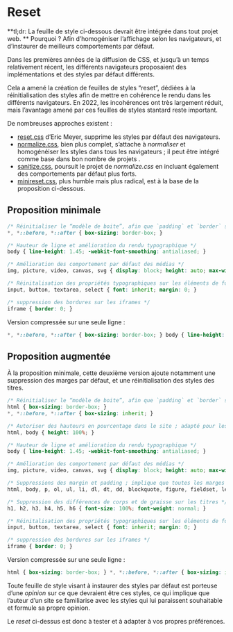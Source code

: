 # Reset

**tl;dr: La feuille de style ci-dessous devrait être intégrée dans tout projet web. ** Pourquoi ? Afin d’homogéniser l’affichage selon les navigateurs, et d’instaurer de meilleurs comportements par défaut.

Dans les premières années de la diffusion de CSS, et jusqu’à un temps relativement récent, les différents navigateurs proposaient des implémentations et des styles par défaut différents. 

Cela a amené la création de feuilles de styles “reset”, dédiées à la réinitialisation des styles afin de mettre en cohérence le rendu dans les différents navigateurs. En 2022, les incohérences ont très largement réduit, mais l’avantage amené par ces feuilles de styles stantard reste important.

De nombreuses approches existent :     
* [reset.css](https://meyerweb.com/eric/tools/css/reset/reset.css) d’Eric Meyer, supprime les styles par défaut des navigateurs.   
* [normalize.css](https://necolas.github.io/normalize.css/), bien plus complet, s’attache à *normaliser* et homogénéiser les styles dans tous les navigateurs ; il peut être intégré comme base dans bon nombre de projets .    
* [sanitize.css](https://github.com/csstools/sanitize.css/blob/main/sanitize.css), poursuit le projet de *normalize.css* en incluant également des comportements par défaut plus forts.
* [minireset.css](https://github.com/jgthms/minireset.css), plus humble mais plus radical, est à la base de la proposition ci-dessous.

## Proposition minimale

```css
/* Réinitialiser le “modèle de boite”, afin que `padding` et `border` soient contenus dans le `width` d’un élément */
*, *::before, *::after { box-sizing: border-box; }

/* Hauteur de ligne et amélioration du rendu typographique */
body { line-height: 1.45; -webkit-font-smoothing: antialiased; }

/* Amélioration des comportement par défaut des médias */
img, picture, video, canvas, svg { display: block; height: auto; max-width: 100%; }

/* Réinitalisation des propriétés typographiques sur les éléments de formulaire */
input, button, textarea, select { font: inherit; margin: 0; }

/* suppression des bordures sur les iframes */
iframe { border: 0; }
```
Version compressée sur une seule ligne : 

```css
*, *::before, *::after { box-sizing: border-box; } body { line-height: 1.45; -webkit-font-smoothing: antialiased; } img, picture, video, canvas, svg { display: block; height: auto; max-width: 100%; } input, button, textarea, select { font: inherit; margin: 0; } iframe { border: 0; }

```

## Proposition augmentée

À la proposition minimale, cette deuxième version ajoute notamment une suppression des marges par défaut, et une réinitialisation des styles des titres.

```css
/* Réinitialiser le “modèle de boite”, afin que `padding` et `border` soient contenus dans le `width` d’un élément */
html { box-sizing: border-box; }
*, *::before, *::after { box-sizing: inherit; }

/* Autoriser des hauteurs en pourcentage dans le site ; adapté pour les sites “application” */
html, body { height: 100%; }

/* Hauteur de ligne et amélioration du rendu typographique */
body { line-height: 1.45; -webkit-font-smoothing: antialiased; }

/* Amélioration des comportement par défaut des médias */
img, picture, video, canvas, svg { display: block; height: auto; max-width: 100%; }

/* Suppressions des margin et padding ; implique que toutes les marges “naturelles” des éléments soient redéfinies */
html, body, p, ol, ul, li, dl, dt, dd, blockquote, figure, fieldset, legend, textarea, pre, iframe, hr, h1, h2, h3, h4, h5, h6 { margin: 0; padding: 0; }

/* Suppression des différences de corps et de graisse sur les titres */
h1, h2, h3, h4, h5, h6 { font-size: 100%; font-weight: normal; }

/* Réinitalisation des propriétés typographiques sur les éléments de formulaire */
input, button, textarea, select { font: inherit; margin: 0; }

/* suppression des bordures sur les iframes */
iframe { border: 0; }
```

Version compressée sur une seule ligne : 

```css
html { box-sizing: border-box; } *, *::before, *::after { box-sizing: inherit; } html, body { height: 100%; } body { line-height: 1.45; -webkit-font-smoothing: antialiased; } img, picture, video, canvas, svg { display: block; height: auto; max-width: 100%; } html, body, p, ol, ul, li, dl, dt, dd, blockquote, figure, fieldset, legend, textarea, pre, iframe, hr, h1, h2, h3, h4, h5, h6 { margin: 0; padding: 0; } h1, h2, h3, h4, h5, h6 { font-size: 100%; font-weight: normal; } input, button, textarea, select { font: inherit; margin: 0; } iframe { border: 0; }
```


Toute feuille de style visant à instaurer des styles par défaut est porteuse d’une *opinion* sur ce que devraient être ces styles, ce qui implique que l’auteur d’un site se familiarise avec les styles qui lui paraissent souhaitable et formule sa propre opinion.

Le *reset* ci-dessus est donc à tester et à adapter à vos propres préférences.